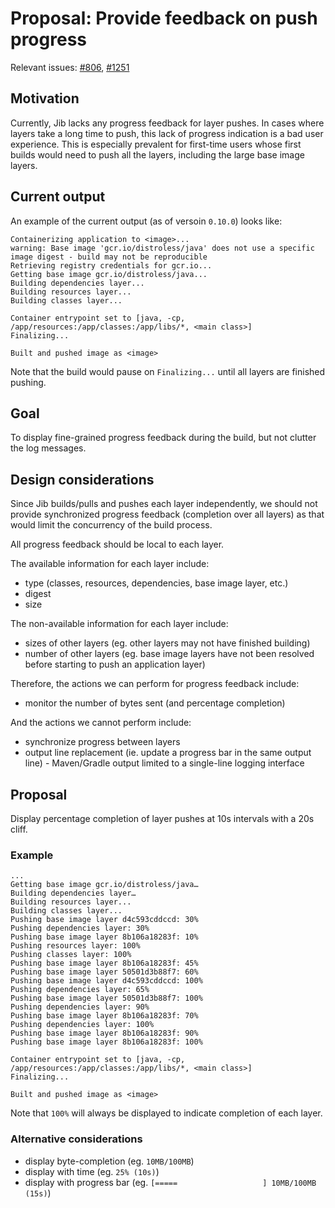 # Proposal: Provide feedback on push progress

Relevant issues: [#806](https://github.com/GoogleContainerTools/jib/issues/806), [#1251](https://github.com/GoogleContainerTools/jib/issues/1251)

## Motivation

Currently, Jib lacks any progress feedback for layer pushes. In cases where layers take a long time to push, this lack of progress indication is a bad user experience. This is especially prevalent for first-time users whose first builds would need to push all the layers, including the large base image layers.

## Current output

An example of the current output (as of versoin `0.10.0`) looks like:

```
Containerizing application to <image>...
warning: Base image 'gcr.io/distroless/java' does not use a specific image digest - build may not be reproducible
Retrieving registry credentials for gcr.io...
Getting base image gcr.io/distroless/java...
Building dependencies layer...
Building resources layer...
Building classes layer...

Container entrypoint set to [java, -cp, /app/resources:/app/classes:/app/libs/*, <main class>]
Finalizing...

Built and pushed image as <image>
```

Note that the build would pause on `Finalizing...` until all layers are finished pushing.

## Goal

To display fine-grained progress feedback during the build, but not clutter the log messages.

## Design considerations

Since Jib builds/pulls and pushes each layer independently, we should not provide synchronized progress feedback (completion over all layers) as that would limit the concurrency of the build process.

All progress feedback should be local to each layer.

The available information for each layer include:

- type (classes, resources, dependencies, base image layer, etc.)
- digest
- size

The non-available information for each layer include:

- sizes of other layers (eg. other layers may not have finished building)
- number of other layers (eg. base image layers have not been resolved before starting to push an application layer)

Therefore, the actions we can perform for progress feedback include:

- monitor the number of bytes sent (and percentage completion)

And the actions we cannot perform include:

- synchronize progress between layers
- output line replacement (ie. update a progress bar in the same output line) - Maven/Gradle output limited to a single-line logging interface

## Proposal

Display percentage completion of layer pushes at 10s intervals with a 20s cliff.

### Example

```
...
Getting base image gcr.io/distroless/java…
Building dependencies layer…
Building resources layer...
Building classes layer...
Pushing base image layer d4c593cddccd: 30%
Pushing dependencies layer: 30%
Pushing base image layer 8b106a18283f: 10%
Pushing resources layer: 100%
Pushing classes layer: 100%
Pushing base image layer 8b106a18283f: 45%
Pushing base image layer 50501d3b88f7: 60%
Pushing base image layer d4c593cddccd: 100%
Pushing dependencies layer: 65%
Pushing base image layer 50501d3b88f7: 100%
Pushing dependencies layer: 90%
Pushing base image layer 8b106a18283f: 70%
Pushing dependencies layer: 100%
Pushing base image layer 8b106a18283f: 90%
Pushing base image layer 8b106a18283f: 100%

Container entrypoint set to [java, -cp, /app/resources:/app/classes:/app/libs/*, <main class>]
Finalizing...

Built and pushed image as <image>
```

Note that `100%` will always be displayed to indicate completion of each layer.

### Alternative considerations

- display byte-completion (eg. `10MB/100MB`)
- display with time (eg. `25% (10s)`)
- display with progress bar (eg. `[=====                   ] 10MB/100MB (15s)`)

